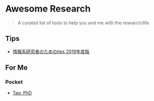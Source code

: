 # Awesome Research
> A curated list of tools to help you and me with the research/life

## Tips
- [情報系研究者のためのtips 2019年度版](https://qiita.com/guicho271828/items/3664aec81f6cc7e8f179)

## For Me

### Pocket

- [Tag: PhD](https://app.getpocket.com/tags/phd/all)
